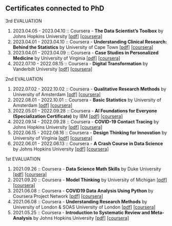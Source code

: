 ##  Certificates connected to PhD

3rd EVALUATION
1. 2023.04.05 - 2023.04.10 :: Coursera - **The Data Scientist’s Toolbox** by Johns Hopkins University [[pdf]](/certificates/Coursera_2023_The_Data_Scientist_Toolbox_ZD8VSEKXQZMS.pdf) [[coursera]](https://www.coursera.org/account/accomplishments/verify/ZD8VSEKXQZMS)
1. 2023.04.01 - 2023.04.10 :: Coursera - **Understanding Clinical Research: Behind the Statistics** by University of Cape Town [[pdf]](/certificates/Coursera_2023_Understanding_Clinical_Research_Behind_the_Statistics_8TGV97BM7KP7.pdf) [[coursera]](https://www.coursera.org/account/accomplishments/verify/8TGV97BM7KP7)
1. 2023.04.01 - 2023.04.09 :: Coursera - **Case Studies in Personalized Medicine** by University of Virginia [[pdf]](/certificates/Coursera_2023_Case_Studies_in_Personalized_Medicine_SN2X64SS6CRN.pdf) [[coursera]](https://www.coursera.org/account/accomplishments/verify/SN2X64SS6CRN)
1. 2022.07.10 - 2022.08.15 :: Coursera - **Digital Transformation** by Vanderbilt University [[pdf]](/certificates/Coursera_2022_Digital_Transformation_5VEFEF8Y5MQU.pdf) [[coursera]](https://www.coursera.org/account/accomplishments/verify/5VEFEF8Y5MQU)


2nd EVALUATION

1. 2022.07.02 - 2022.10.02 :: Coursera - **Qualitative Research Methods** by University of Amsterdam [[pdf]](/certificates/Coursera_2022_Qualitative_Research_Methods_7V8M7J6J3TRR.pdf) [[coursera]](https://www.coursera.org/account/accomplishments/verify/7V8M7J6J3TRR)
1. 2022.08.01 - 2022.10.01 :: Coursera - **Basic Statistics** by University of Amsterdam [[pdf]](/certificates/Coursera_2022_Basic_Statistics_JTHFJU6BY4EM.pdf) [[coursera]](https://www.coursera.org/account/accomplishments/verify/JTHFJU6BY4EM)
1. 2022.05.01 - 2022.09.28 :: Coursera - **AI Foundations for Everyone (Specialization Certificate)** by IBM [[pdf]](/certificates/Coursera_2022_AI_Foundations_for_Everyone_2Q9XZ6EEUVNR.pdf) [[coursera]](https://www.coursera.org/account/accomplishments/specialization/2Q9XZ6EEUVNR)
1. 2022.09.14 - 2022.09.28 :: Coursera - **COVID-19 Contact Tracing** by Johns Hopkins University [[pdf]](/certificates/Coursera_2022_COVID-19_Contact_Tracing_BHHLUTZEDFMP.pdf) [[coursera]](https://www.coursera.org/account/accomplishments/verify/BHHLUTZEDFMP)
1. 2022.06.15 - 2022.08.16 :: Coursera - **Design Thinking for Innovation** by University of Virginia [[pdf]](/certificates/Coursera_2022_Design_Thinking_for_Innovation_D2D4NEZ994AS.pdf) [[coursera]](https://www.coursera.org/account/accomplishments/verify/D2D4NEZ994AS)
1. 2022.06.01 - 2022.06.13 :: Coursera - **A Crash Course in Data Science** by Johns Hopkins University [[pdf]](/certificates/Coursera_2022_Crash_Course_in_Data-Science_JYGR5JUKEA4M.pdf) [[coursera]](https://www.coursera.org/account/accomplishments/verify/JYGR5JUKEA4M)

1st EVALUATION

1. 2021.09.26 :: Coursera - **Data Science Math Skills** by Duke University [[pdf]](/certificates/Coursera_2021_Data_Science_Math_Skills_ZHMPNUULB3ZZ.pdf) [[coursera]](https://www.coursera.org/account/accomplishments/verify/ZHMPNUULB3ZZ)
1. 2021.09.20 :: Coursera - **Model Thinking** by University of Michigan [[pdf]](/certificates/Coursera_2021_Model_Thinking_82Z5AVGFJJBG.pdf) [[coursera]](https://www.coursera.org/account/accomplishments/verify/82Z5AVGFJJBG)
1. 2021.06.08 :: Coursera - **COVID19 Data Analysis Using Python** by Coursera Project Network [[pdf]](/certificates/Coursera_2021_COVID19_Data_Analysis_Using_Python_N3EDFV4HJFCT.pdf) [[coursera]](https://www.coursera.org/account/accomplishments/verify/N3EDFV4HJFCT)
1. 2021.06.08 :: Coursera - **Understanding Research Methods** by University of London & SOAS University of London [[pdf]](/certificates/Coursera_2021_Understanding_Research_Methods_P59MZUUDAAYZ.pdf) [[coursera]](https://www.coursera.org/account/accomplishments/verify/P59MZUUDAAYZ)
1. 2021.05.25 :: Coursera - **Introduction to Systematic Review and Meta-Analysis** by Johns Hopkins University [[pdf]](/certificates/Coursera_2021_SystematicReview_Meta-Analysis_DKNUCDD8H9EK.pdf) [[coursera]](https://www.coursera.org/account/accomplishments/verify/DKNUCDD8H9EK)
